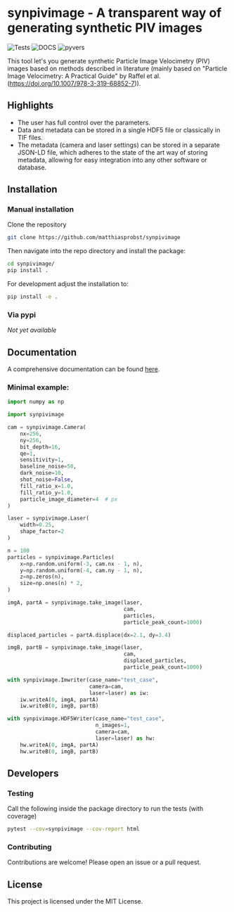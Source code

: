 # synpivimage - A transparent way of generating synthetic PIV images

![Tests](https://github.com/matthiasprobst/synpivimage/actions/workflows/tests.yml/badge.svg)
![DOCS](https://codecov.io/gh/matthiasprobst/synpivimage/branch/dev/graph/badge.svg)
![pyvers](https://img.shields.io/badge/python-3.8%20%7C%203.9%20%7C%203.10%20%7C%203.11%20%7C%203.12-blue)

This tool let's you generate synthetic Particle Image Velocimetry (PIV) images based on methods described in
literature (mainly based on "Particle Image Velocimetry: A Practical Guide" by Raffel et
al. (https://doi.org/10.1007/978-3-319-68852-7)).

## Highlights

- The user has full control over the parameters.
- Data and metadata can be stored in a single HDF5 file or classically in TIF files.
- The metadata (camera and laser settings) can be stored in a separate JSON-LD file, which adheres to the state of the
  art way of storing metadata, allowing for easy integration into any other software or database.

## Installation

### Manual installation

Clone the repository

```bash
git clone https://github.com/matthiasprobst/synpivimage
```

Then navigate into the repo directory and install the package:

```bash
cd synpivimage/
pip install .
```

For development adjust the installation to:

```bash
pip install -e .
```

### Via pypi

*Not yet available*

## Documentation

A comprehensive documentation can be found [here](https://synpivimage.readthedocs.io/en/latest/).

### Minimal example:

```python
import numpy as np

import synpivimage

cam = synpivimage.Camera(
    nx=256,
    ny=256,
    bit_depth=16,
    qe=1,
    sensitivity=1,
    baseline_noise=50,
    dark_noise=10,
    shot_noise=False,
    fill_ratio_x=1.0,
    fill_ratio_y=1.0,
    particle_image_diameter=4  # px
)

laser = synpivimage.Laser(
    width=0.25,
    shape_factor=2
)

n = 100
particles = synpivimage.Particles(
    x=np.random.uniform(-3, cam.nx - 1, n),
    y=np.random.uniform(-4, cam.ny - 1, n),
    z=np.zeros(n),
    size=np.ones(n) * 2,
)

imgA, partA = synpivimage.take_image(laser,
                                     cam,
                                     particles,
                                     particle_peak_count=1000)

displaced_particles = partA.displace(dx=2.1, dy=3.4)

imgB, partB = synpivimage.take_image(laser,
                                     cam,
                                     displaced_particles,
                                     particle_peak_count=1000)

with synpivimage.Imwriter(case_name="test_case",
                          camera=cam,
                          laser=laser) as iw:
    iw.writeA(0, imgA, partA)
    iw.writeB(0, imgB, partB)

with synpivimage.HDF5Writer(case_name="test_case",
                            n_images=1,
                            camera=cam,
                            laser=laser) as hw:
    hw.writeA(0, imgA, partA)
    hw.writeB(0, imgB, partB)
```

## Developers

### Testing

Call the following inside the package directory to run the tests (with coverage)

```bash
pytest --cov=synpivimage --cov-report html
```

### Contributing

Contributions are welcome! Please open an issue or a pull request.

## License

This project is licensed under the MIT License.